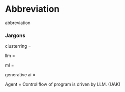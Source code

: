 # Abbreviation
abbreviation


### Jargons

clusterring =

llm =

ml =

generative ai =

Agent = Control flow of program is driven by LLM. (UAK)
